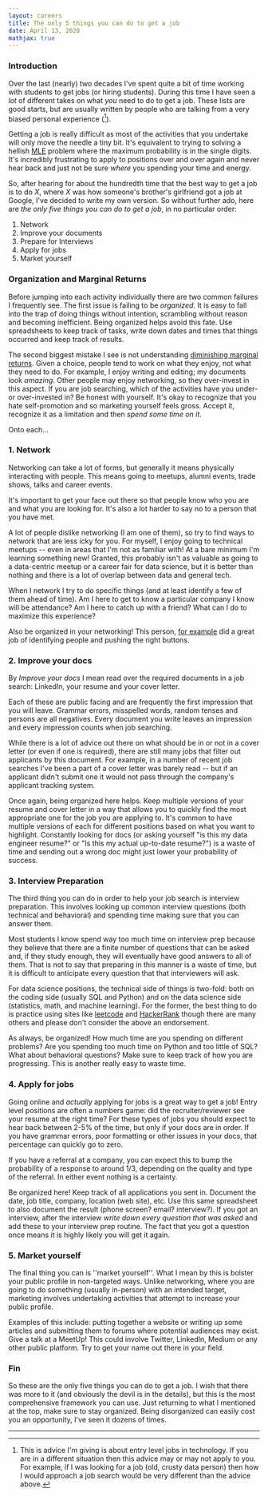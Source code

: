 ```yaml
---
layout: careers 
title: The only 5 things you can do to get a job
date: April 13, 2020 
mathjax: true
---
```


### Introduction

Over the last (nearly) two decades I've spent quite a bit of time working with students to get jobs (or hiring students). During this time I have seen a _lot_ of different takes on what _you_ need to do to get a job. These lists are good starts, but are usually written by people who are talking from a very biased personal experience ([^1]).

Getting a job is really difficult as most of the activities that you undertake will only move the needle a tiny bit. It's equivalent to trying to solving a hellish [MLE](https://en.wikipedia.org/wiki/Maximum_likelihood_estimation) problem where the maximum probability is in the single digits. It's incredibly frustrating to apply to positions over and over again and never hear back and just not be sure _where_ you spending your time and energy. 

So, after hearing for about the hundredth time that the best way to get a job is to do _X_, where _X_ was how someone's brother's girlfriend got a job at Google, I've decided to write my own version. So without further ado, here are *the only five things you can do to get a job*, in no particular order:

1. Network
1. Improve your documents
1. Prepare for Interviews
1. Apply for jobs
1. Market yourself

### Organization and Marginal Returns

Before jumping into each activity individually there are two common failures I frequently see. The first issue is failing to be *organized*. It is easy to fall into the trap of doing things without intention, scrambling without reason and becoming inefficient. Being organized helps avoid this fate. Use spreadsheets to keep track of tasks, write down dates and times that things occurred and keep track of results.  

The second biggest mistake I see is not understanding [diminishing marginal returns](https://www.investopedia.com/terms/l/lawofdiminishingmarginalreturn.asp). Given a choice, people tend to work on what they enjoy, not what they need to do. For example, I enjoy writing and editing; my documents look _amazing_. Other people may enjoy networking, so they over-invest in this aspect.  If you are job searching, which of the activities have you under- or over-invested in? Be honest with yourself. It's okay to recognize that you hate self-promotion and so marketing yourself feels gross. Accept it, recognize it as a limitation and then _spend some time on it_.
 
Onto each...

### 1. Network

Networking can take a lot of forms, but generally it means physically interacting with people. This means going to meetups, alumni events, trade shows, talks and career events. 

It's important to get your face out there so that people know who you are and what you are looking for. It's also a lot harder to say no to a person that you have met. 

A lot of people dislike networking (I am one of them), so try to find ways to network that are less icky for you. For myself, I enjoy going to technical meetups -- even in areas that I'm not as familiar with! At a bare minimum I'm learning something new! Granted, this probably isn't as valuable as going to a data-centric meetup or a career fair for data science, but it is better than nothing and there is a lot of overlap between data and general tech.

When I network I try to do specific things (and at least identify a few of them ahead of time). Am I here to get to know a particular company I know will be attendance? Am I here to catch up with a friend? What can I do to maximize this experience? 

Also be organized in your networking! This person, [for example](https://www.andreapopova.com/blog/how-i-landed-10-interviews-during-covid) did a great job of identifying people and pushing the right buttons.  

### 2. Improve your docs

By _Improve your docs_ I mean read over the required documents in a job search: LinkedIn, your resume and your cover letter. 

Each of these are public facing and are frequently the first impression that you will leave. Grammar errors, misspelled words, random tenses and persons are all negatives. Every document you write leaves an impression and every impression counts when job searching.

While there is a lot of advice out there on what should be in or not in a cover letter (or even if one is required), there are still many jobs that filter out applicants by this document. For example, in a number of recent job searches I've been a part of a cover letter was barely read -- but if an applicant didn't submit one it would not pass through the company's applicant tracking system. 

Once again, being organized here helps. Keep multiple versions of your resume and cover letter in a way that allows you to quickly find the most appropriate one for the job you are applying to. It's common to have multiple versions of each for different positions based on what you want to highlight. Constantly looking for docs (or asking yourself "is this my data engineer resume?" or "Is this my actual up-to-date resume?") is a waste of time and sending out a wrong doc might just lower your probability of success. 

### 3. Interview Preparation

The third thing you can do in order to help your job search is interview preparation. This involves looking up common interview questions (both technical and behavioral) and spending time making sure that you can answer them.

Most students I know spend way too much time on interview prep because they believe that there are a finite number of questions that can be asked and, if they study enough, they will eventually have good answers to all of them. That is not to say that preparing in this manner is a waste of time, but it is difficult to anticipate every question that that interviewers will ask. 

For data science positions, the technical side of things is two-fold: both on the coding side (usually SQL and Python) and on the data science side (statistics, math, and machine learning). For the former, the best thing to do is practice using sites like [leetcode](https://leetcode.com/) and [HackerRank](https://www.hackerrank.com/) though there are many others and please don't consider the above an endorsement.

As always, be organized! How much time are you spending on different problems? Are you spending too much time on Python and too little of SQL? What about behavioral questions? Make sure to keep track of how you are progressing. This is another really easy to waste time.

### 4. Apply for jobs

Going online and _actually_ applying for jobs is a great way to get a job! Entry level positions are often a numbers game: did the recruiter/reviewer see your resume at the right time? For these types of jobs you should expect to hear back between 2-5% of the time, but only if your docs are in order. If you have grammar errors, poor formatting or other issues in your docs, that percentage can quickly go to zero.

If you have a referral at a company, you can expect this to bump the probability of a response to around 1/3, depending on the quality and type of the referral. In either event nothing is a certainty. 

Be organized here! Keep track of all  applications you sent in. Document the date, job title, company, location (web site), etc. Use this same spreadsheet to also document the result (phone screen? email? interview?). If you got an interview, after the interview *write down every question that was asked* and add these to your interview prep routine. The fact that you got a question once means it is highly likely you will get it again.
  
### 5. Market yourself

The final thing you can is ''market yourself''. What I mean by this is bolster your public profile in non-targeted ways. Unlike networking, where you are going to do something (usually in-person) with an intended target, marketing involves undertaking activities that attempt to increase your public profile.

Examples of this include: putting together a website or writing up some articles and submitting them to forums where potential audiences may exist. Give a talk at a MeetUp! This could involve Twitter, LinkedIn, Medium or any other public platform. Try to get your name out there in your field.

### Fin

So these are the only five things you can do to get a job. I wish that there was more to it (and obviously the devil is in the details), but this is the most comprehensive framework you can use. Just returning to what I mentioned at the top, make sure to stay organized. Being disorganized can easily cost you an opportunity, I've seen it dozens of times. 


---

[^1]: This is advice I'm giving is about entry level jobs in technology. If you are in a different situation then this advice may or may not apply to you. For example, if I was looking for a job (old, crusty data person) then how I would approach a job search would be very different than the advice above.
